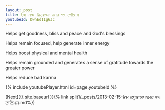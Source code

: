 ```yaml
---
layout: post
title: ਓਮ ਸਾਥ ਜਿਹਵਾਯਾ ਨਮਹ ੧੧ ਟਾਇਮਸ
youtubeId: DwhEd1Ig6Jc
---
```

 
 
Helps get goodness, bliss and peace and God's blessings
 
Helps remain focused, help generate inner energy 
 
Helps boost physical and mental health 
 
Helps remain grounded and generates a sense of gratitude towards the greater power 
 
Helps reduce bad karma
 
 
 
 


{% include youtubePlayer.html id=page.youtubeId %}
 
[Next]({{ site.baseurl }}{% link  split1/_posts/2013-02-15-ਓਮ ਕਖੁਭਾਯਾ ਨਮਹ ੧੧ ਟਾਇਮਸ.md%})
 
